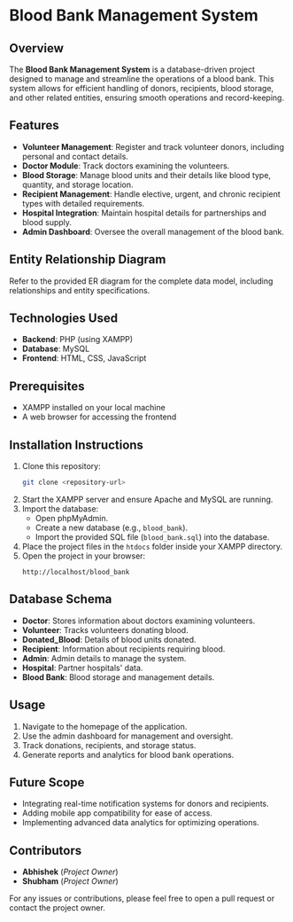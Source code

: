 # Blood Bank Management System

## Overview
The **Blood Bank Management System** is a database-driven project designed to manage and streamline the operations of a blood bank. This system allows for efficient handling of donors, recipients, blood storage, and other related entities, ensuring smooth operations and record-keeping.

## Features
- **Volunteer Management**: Register and track volunteer donors, including personal and contact details.
- **Doctor Module**: Track doctors examining the volunteers.
- **Blood Storage**: Manage blood units and their details like blood type, quantity, and storage location.
- **Recipient Management**: Handle elective, urgent, and chronic recipient types with detailed requirements.
- **Hospital Integration**: Maintain hospital details for partnerships and blood supply.
- **Admin Dashboard**: Oversee the overall management of the blood bank.

## Entity Relationship Diagram
Refer to the provided ER diagram for the complete data model, including relationships and entity specifications.

## Technologies Used
- **Backend**: PHP (using XAMPP)
- **Database**: MySQL
- **Frontend**: HTML, CSS, JavaScript

## Prerequisites
- XAMPP installed on your local machine
- A web browser for accessing the frontend

## Installation Instructions
1. Clone this repository:
   ```bash
   git clone <repository-url>
   ```
2. Start the XAMPP server and ensure Apache and MySQL are running.
3. Import the database:
   - Open phpMyAdmin.
   - Create a new database (e.g., `blood_bank`).
   - Import the provided SQL file (`blood_bank.sql`) into the database.
4. Place the project files in the `htdocs` folder inside your XAMPP directory.
5. Open the project in your browser:
   ```
   http://localhost/blood_bank
   ```

## Database Schema
- **Doctor**: Stores information about doctors examining volunteers.
- **Volunteer**: Tracks volunteers donating blood.
- **Donated_Blood**: Details of blood units donated.
- **Recipient**: Information about recipients requiring blood.
- **Admin**: Admin details to manage the system.
- **Hospital**: Partner hospitals' data.
- **Blood Bank**: Blood storage and management details.

## Usage
1. Navigate to the homepage of the application.
2. Use the admin dashboard for management and oversight.
3. Track donations, recipients, and storage status.
4. Generate reports and analytics for blood bank operations.

## Future Scope
- Integrating real-time notification systems for donors and recipients.
- Adding mobile app compatibility for ease of access.
- Implementing advanced data analytics for optimizing operations.

## Contributors
- **Abhishek** (_Project Owner_)
- **Shubham**  (_Project Owner_)


For any issues or contributions, please feel free to open a pull request or contact the project owner.
